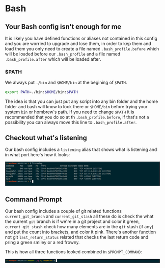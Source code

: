 # Bash

## Your Bash config isn't enough for me

It is likely you have defined functions or aliases not contained in this config and you are worried to upgrade and lose them, in order to kep them and load them
you only need to create a file named `.bash_profile.before` which will be loaded before our `.bash_profile` and a file named `.bash_profile.after` which will
be loaded after.

### $PATH

We always put `./bin` and `$HOME/bin` at the begining of `$PATH`.

```bash
export PATH=./bin:$HOME/bin:$PATH
```

The idea is that you can just put any script into any bin folder and the home folder and  bash will know to look there or `$HOME/bin` before trying your system `bin` or
hombrew's path. If you need to change `$PATH` it is recommended that you do so at th `.bash_profile.before`, if that's not a possibility you can always move this line to
`.bash_profile.after`.

## Checkout what's listening

Our bash config includes a `listening` alias that shows what is listening and in what port here's how it looks:

![listening](listening.png)


## Command Prompt

Our bash config includes a couple of git related functions `current_git_branch` and `current_git_stash` all these do is check the what the current `git` branch is if we're in a git
project and color it green, `current_git_stash` check how many elements are in the `git` stash (if any) and put the count into brackets, and color it pink. There's another function
not git `last_return_status` related that checks the last return code and pring a green smiley or a red frowny.

This is how all three functions looked combined in `$PROMPT_COMMAND`:

![prompt](prompt.png)
